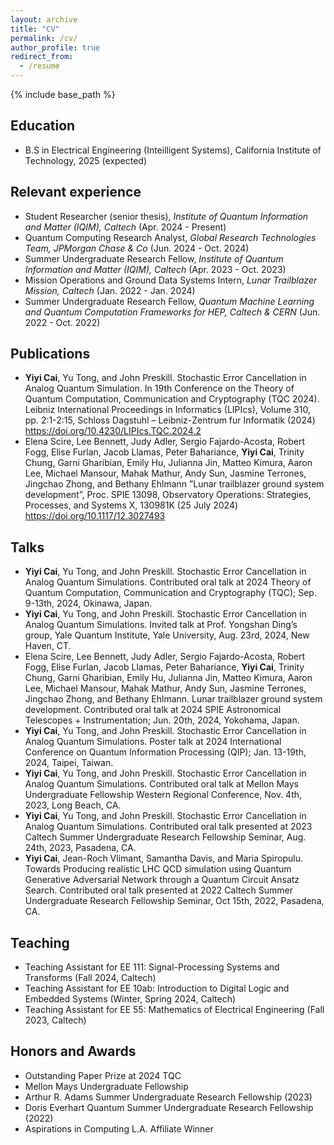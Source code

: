 ```yaml
---
layout: archive
title: "CV"
permalink: /cv/
author_profile: true
redirect_from:
  - /resume
---
```


{% include base_path %}

Education
-----
* B.S in Electrical Engineering (Inteilligent Systems), California Institute of Technology, 2025 (expected)


Relevant experience
------
* Student Researcher (senior thesis), *Institute of Quantum Information and Matter (IQIM), Caltech* (Apr. 2024 - Present)
* Quantum Computing Research Analyst, *Global Research Technologies Team, JPMorgan Chase & Co* (Jun. 2024 - Oct. 2024)
* Summer Undergraduate Research Fellow, *Institute of Quantum Information and Matter (IQIM), Caltech* (Apr. 2023 - Oct. 2023)
* Mission Operations and Ground Data Systems Intern, *Lunar Trailblazer Mission, Caltech* (Jan. 2022 - Jan. 2024)
* Summer Undergraduate Research Fellow, *Quantum Machine Learning and Quantum Computation Frameworks for HEP, Caltech & CERN* (Jun. 2022 - Oct. 2022)

Publications
------
* **Yiyi Cai**, Yu Tong, and John Preskill. Stochastic Error Cancellation in Analog Quantum Simulation. In 19th Conference on the Theory of Quantum Computation, Communication and Cryptography (TQC 2024). Leibniz International Proceedings in Informatics (LIPIcs), Volume 310, pp. 2:1-2:15, Schloss Dagstuhl – Leibniz-Zentrum fur Informatik (2024) https://doi.org/10.4230/LIPIcs.TQC.2024.2
* Elena Scire, Lee Bennett, Judy Adler, Sergio Fajardo-Acosta, Robert Fogg, Elise Furlan, Jacob Llamas, Peter Bahariance, **Yiyi Cai**, Trinity Chung, Garni Gharibian, Emily Hu, Julianna Jin, Matteo Kimura, Aaron Lee, Michael Mansour, Mahak Mathur, Andy Sun, Jasmine Terrones, Jingchao Zhong, and Bethany Ehlmann ”Lunar trailblazer ground system development”, Proc. SPIE 13098, Observatory Operations: Strategies, Processes, and Systems X, 130981K (25 July 2024) https://doi.org/10.1117/12.3027493

Talks
-----
* **Yiyi Cai**, Yu Tong, and John Preskill. Stochastic Error Cancellation in Analog Quantum Simulations. Contributed oral talk at 2024 Theory of Quantum Computation, Communication and Cryptography (TQC); Sep. 9-13th, 2024, Okinawa, Japan.
* **Yiyi Cai**, Yu Tong, and John Preskill. Stochastic Error Cancellation in Analog Quantum Simulations. Invited talk at Prof. Yongshan Ding’s group, Yale Quantum Institute, Yale University, Aug. 23rd, 2024, New Haven, CT.
* Elena Scire, Lee Bennett, Judy Adler, Sergio Fajardo-Acosta, Robert Fogg, Elise Furlan, Jacob Llamas, Peter Bahariance, **Yiyi Cai**, Trinity Chung, Garni Gharibian, Emily Hu, Julianna Jin, Matteo Kimura, Aaron Lee, Michael Mansour, Mahak Mathur, Andy Sun, Jasmine Terrones, Jingchao Zhong, and Bethany Ehlmann. Lunar trailblazer ground system development. Contributed oral talk at 2024 SPIE Astronomical Telescopes + Instrumentation; Jun. 20th, 2024, Yokohama, Japan.
* **Yiyi Cai**, Yu Tong, and John Preskill. Stochastic Error Cancellation in Analog Quantum Simulations. Poster talk at 2024 International Conference on Quantum Information Processing (QIP); Jan. 13-19th, 2024, Taipei, Taiwan.
* **Yiyi Cai**, Yu Tong, and John Preskill. Stochastic Error Cancellation in Analog Quantum Simulations. Contributed oral talk at Mellon Mays Undergraduate Fellowship Western Regional Conference, Nov. 4th, 2023, Long Beach, CA.
* **Yiyi Cai**, Yu Tong, and John Preskill. Stochastic Error Cancellation in Analog Quantum Simulations. Contributed oral talk presented at 2023 Caltech Summer Undergraduate Research Fellowship Seminar, Aug. 24th, 2023, Pasadena, CA.
* **Yiyi Cai**, Jean-Roch Vlimant, Samantha Davis, and Maria Spiropulu. Towards Producing realistic LHC QCD simulation using Quantum Generative Adversarial Network through a Quantum Circuit Ansatz Search. Contributed oral talk presented at 2022 Caltech Summer Undergraduate Research Fellowship Seminar, Oct 15th, 2022, Pasadena, CA.


  
Teaching
-----
* Teaching Assistant for EE 111: Signal-Processing Systems and Transforms (Fall 2024, Caltech)
* Teaching Assistant for EE 10ab: Introduction to Digital Logic and Embedded Systems (Winter, Spring 2024, Caltech)
* Teaching Assistant for EE 55: Mathematics of Electrical Engineering (Fall 2023, Caltech)

Honors and Awards
-----
* Outstanding Paper Prize at 2024 TQC
* Mellon Mays Undergraduate Fellowship
* Arthur R. Adams Summer Undergraduate Research Fellowship (2023)
* Doris Everhart Quantum Summer Undergraduate Research Fellowship (2022)
* Aspirations in Computing L.A. Affiliate Winner
  
